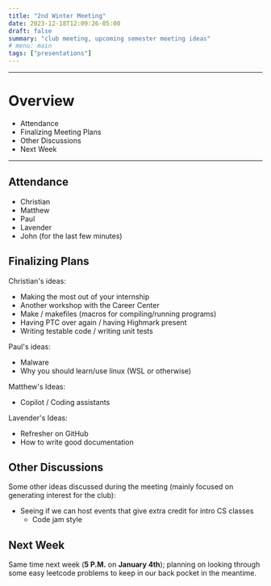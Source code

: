 ```yaml
---
title: "2nd Winter Meeting"
date: 2023-12-18T12:09:26-05:00
draft: false 
summary: "club meeting, upcoming semester meeting ideas"
# menu: main
tags: ["presentations"]
---
```


___

# Overview
- Attendance
- Finalizing Meeting Plans
- Other Discussions
- Next Week

___
## Attendance
- Christian
- Matthew
- Paul
- Lavender
- John (for the last few minutes)

## Finalizing Plans
Christian's ideas:
- Making the most out of your internship
- Another workshop with the Career Center
- Make / makefiles (macros for compiling/running programs)
- Having PTC over again / having Highmark present
- Writing testable code / writing unit tests

Paul's ideas:
- Malware
- Why you should learn/use linux (WSL or otherwise)

Matthew's Ideas:
- Copilot / Coding assistants

Lavender's Ideas:
- Refresher on GitHub
- How to write good documentation


## Other Discussions
Some other ideas discussed during the meeting (mainly focused on generating interest for the club):
- Seeing if we can host events that give extra credit for intro CS classes
	- Code jam style

## Next Week
Same time next week (__5 P.M.__ on __January 4th__); planning on looking through some easy leetcode problems to keep in our back pocket in the meantime.